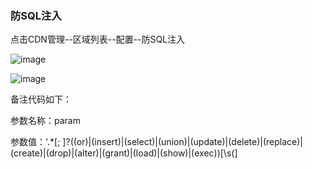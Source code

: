 ### 防SQL注入

点击CDN管理--区域列表--配置--防SQL注入

![image](https://user-images.githubusercontent.com/90588289/135242583-4a99ed36-7127-41fc-a9e0-e60b8d3a581b.png)

![image](https://user-images.githubusercontent.com/90588289/133735783-76c31b06-be24-42db-a41f-52c23df07958.png)

备注代码如下：

参数名称：param

参数值：'.*[; ]?((or)|(insert)|(select)|(union)|(update)|(delete)|(replace)|(create)|(drop)|(alter)|(grant)|(load)|(show)|(exec))[\s(]
